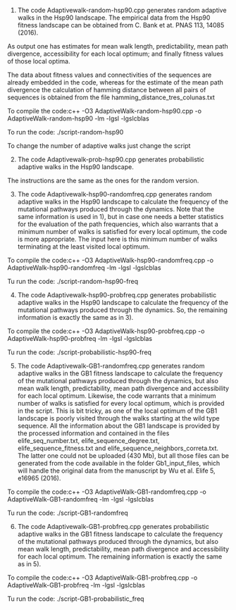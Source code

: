 
1) The code Adaptivewalk-random-hsp90.cpp generates random adaptive walks in the Hsp90 landscape. The empirical data from the Hsp90 fitness landscape can be obtained from C. Bank et at. PNAS 113, 14085 (2016).

As output one has estimates for mean walk length, predictability, mean path divergence, accessibility for each local optimum; and finally fitness values of those local optima.

The data about fitness values and connectivities of the sequences are already embedded in the code, whereas for the estimate
of the mean path divergence the calculation of hamming distance between all pairs of sequences is obtained from the file hamming_distance_tres_colunas.txt

To compile the code:c++ -O3 AdaptiveWalk-random-hsp90.cpp -o AdaptiveWalk-random-hsp90 -lm -lgsl -lgslcblas

To run the code: ./script-random-hsp90

To change the number of adaptive walks just change the script

2) The code Adaptivewalk-prob-hsp90.cpp generates probabilistic adaptive walks in the Hsp90 landscape.

The instructions are the same as the ones for the random version.

3) The code Adaptivewalk-hsp90-randomfreq.cpp generates random adaptive walks in the Hsp90 landscape to calculate the frequency of the mutational pathways produced through the dynamics. Note that the same information is used in 1), but in case one needs a better statistics for the evaluation of the path frequencies, which also warrants that a minimum number of walks is satisfied for every local optimum, the code is more appropriate. The input here is this minimum number of walks terminating at the least visited local optimum.

To compile the code:c++ -O3 AdaptiveWalk-hsp90-randomfreq.cpp -o AdaptiveWalk-hsp90-randomfreq -lm -lgsl -lgslcblas

Tu run the code: ./script-random-hsp90-freq

4) The code Adaptivewalk-hsp90-probfreq.cpp generates probabilistic adaptive walks in the Hsp90 landscape to calculate the frequency of the mutational pathways produced through the dynamics. So, the remaining information is exactly the same as in 3). 

To compile the code:c++ -O3 AdaptiveWalk-hsp90-probfreq.cpp -o AdaptiveWalk-hsp90-probfreq -lm -lgsl -lgslcblas

Tu run the code: ./script-probabilistic-hsp90-freq

5) The code Adaptivewalk-GB1-randomfreq.cpp generates random adaptive walks in the GB1 fitness landscape to calculate the frequency of the mutational pathways produced through the dynamics, but also mean walk length, predictability, mean path divergence and accessibility for each local optimum. Likewise, the code warrants that a minimum number of walks is satisfied for every local optimum, which is provided in the script. This is bit tricky, as one of the local optimum of the GB1 landscape is poorly visited through the walks starting at the wild type sequence. All the information about the GB1 landscape is provided by the processed information and contained in the files elife_seq_number.txt, elife_sequence_degree.txt, elife_sequence_fitness.txt and elife_sequence_neighbors_correta.txt. The latter one could not be uploaded (430 Mb), but all those files can be generated from the code available in the folder Gb1_input_files, which will handle the original data from the manuscript by Wu et al. Elife 5, e16965 (2016).

To compile the code:c++ -O3 AdaptiveWalk-GB1-randomfreq.cpp -o AdaptiveWalk-GB1-randomfreq -lm -lgsl -lgslcblas

Tu run the code: ./script-GB1-randomfreq

6) The code Adaptivewalk-GB1-probfreq.cpp generates probabilistic adaptive walks in the GB1 fitness landscape to calculate the frequency of the mutational pathways produced through the dynamics, but also mean walk length, predictability, mean path divergence and accessibility for each local optimum. The remaining information is exactly the same as in 5).

To compile the code:c++ -O3 AdaptiveWalk-GB1-probfreq.cpp -o AdaptiveWalk-GB1-probfreq -lm -lgsl -lgslcblas

Tu run the code: ./script-GB1-probabilistic_freq






